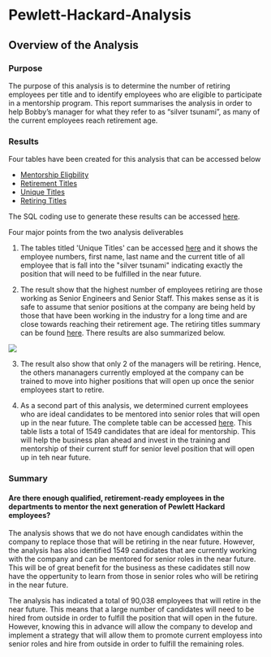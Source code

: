 # Pewlett-Hackard-Analysis

## Overview of the Analysis

### Purpose
The purpose of this analysis is to determine the number of retiring employees per title and to identify employees who are eligible to participate in a mentorship program. This report summarises the analysis in order to help Bobby’s manager for what they refer to as “silver tsunami”, as many of the current employees reach retirement age. 

### Results
Four tables have been created for this analysis that can be accessed below


* [Mentorship Eligbility](https://github.com/shayanafzal/Pewlett-Hackard-Analysis/blob/09a7bb9114e1a0a2a29104cade0764985adc0057/Data/mentorship_eligibilty.csv)
* [Retirement Titles](https://github.com/shayanafzal/Pewlett-Hackard-Analysis/blob/09a7bb9114e1a0a2a29104cade0764985adc0057/Data/retirement_titles.csv)
* [Unique Titles](https://github.com/shayanafzal/Pewlett-Hackard-Analysis/blob/09a7bb9114e1a0a2a29104cade0764985adc0057/Data/unique_titles.csv)
* [Retiring Titles](https://github.com/shayanafzal/Pewlett-Hackard-Analysis/blob/09a7bb9114e1a0a2a29104cade0764985adc0057/Data/retiring_titles.csv)

The SQL coding use to generate these results can be accessed [here](https://github.com/shayanafzal/Pewlett-Hackard-Analysis/blob/09a7bb9114e1a0a2a29104cade0764985adc0057/Pewlett-Hackard-Analysis-Challenge%20Code.sql).

Four major points from the two analysis deliverables

1. The tables titled 'Unique Titles' can be accessed [here](https://github.com/shayanafzal/Pewlett-Hackard-Analysis/blob/09a7bb9114e1a0a2a29104cade0764985adc0057/Data/unique_titles.csv) and it shows the employee numbers, first name, last name and the current title of all employee that is fall into the "silver tsunami" indicating exactly the position that will need to be fulfilled in the near future.  

2. The result show that the highest number of employees retiring are those working as Senior Engineers and Senior Staff. This makes sense as it is safe to assume that senior positions at the company are being held by those that have been working in the industry for a long time and are close towards reaching their retirement age. The retiring titles summary can be found [here](https://github.com/shayanafzal/Pewlett-Hackard-Analysis/blob/8124dba37867c14516415d4acba45fdebc7eca1a/Data/retiring_titles.csv). There results are also summarized below.

![](https://github.com/shayanafzal/Pewlett-Hackard-Analysis/blob/d104a75e417f38aba3401e87c4858dab86c77a39/Screen%20Shots/Retiring_Titles.png)

3. The result also show that only 2 of the managers will be retiring. Hence, the others mananagers currently employed at the company can be trained to move into higher positions that will open up once the senior employees start to retire.

4. As a second part of this analysis, we determined current employees who are ideal candidates to be mentored into senior roles that will open up in the near future. The complete table can be accessed [here](https://github.com/shayanafzal/Pewlett-Hackard-Analysis/blob/09a7bb9114e1a0a2a29104cade0764985adc0057/Data/mentorship_eligibilty.csv). This table lists a total of 1549 candidates that are ideal for mentorship. This will help the business plan ahead and invest in the training and mentorship of their current stuff for senior level position that will open up in teh near future.




### Summary

#### Are there enough qualified, retirement-ready employees in the departments to mentor the next generation of Pewlett Hackard employees?

The analysis shows that we do not have enough candidates within the company to replace those that will be retiring in the near future. However, the analysis has also identified 1549 candidates that are currently working with the company and can be mentored for senior roles in the near future. This will be of great benefit for the business as these cadidates still now have the oppertunity to learn from those in senior roles who will be retiring in the near future. 

The analysis has indicated a total of 90,038 employees that will retire in the near future. This means that a large number of candidates will need to be hired from outside in order to fulfill the position that will open in the future. However, knowing this in advance will allow the company to develop and implement a strategy that will allow them to promote current employess into senior roles and hire from outside in order to fulfill the remaining roles.
